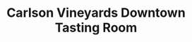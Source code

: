 ---
title: "Carlson Vineyards Downtown Tasting Room"
url: /grand-junction/carlson-vineyards-downtown-tasting-room/
shop: wine
---
